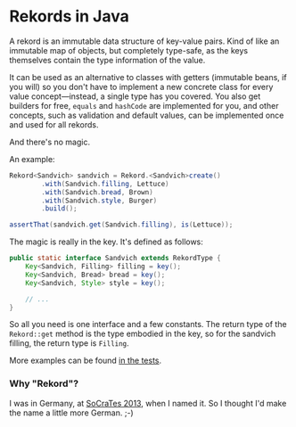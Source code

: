 # Rekords in Java

A rekord is an immutable data structure of key-value pairs. Kind of like an immutable map of objects, but completely type-safe, as the keys themselves contain the type information of the value.

It can be used as an alternative to classes with getters (immutable beans, if you will) so you don't have to implement a new concrete class for every value concept—instead, a single type has you covered. You also get builders for free, `equals` and `hashCode` are implemented for you, and other concepts, such as validation and default values, can be implemented once and used for all rekords.

And there's no magic.

An example:

```java
Rekord<Sandvich> sandvich = Rekord.<Sandvich>create()
        .with(Sandvich.filling, Lettuce)
        .with(Sandvich.bread, Brown)
        .with(Sandvich.style, Burger)
        .build();

assertThat(sandvich.get(Sandvich.filling), is(Lettuce));
```

The magic is really in the key. It's defined as follows:

```java
public static interface Sandvich extends RekordType {
    Key<Sandvich, Filling> filling = key();
    Key<Sandvich, Bread> bread = key();
    Key<Sandvich, Style> style = key();

    // ...
}
```

So all you need is one interface and a few constants. The return type of the `Rekord::get` method is the type embodied in the key, so for the sandvich filling, the return type is `Filling`.

More examples can be found [in the tests][RekordTest.java].

[RekordTest.java]: https://github.com/SamirTalwar/Rekord/blob/master/src/test/java/com/noodlesandwich/rekord/RekordTest.java

### Why "Rekord"?

I was in Germany, at [SoCraTes 2013][SoCraTes Conference], when I named it. So I thought I'd make the name a little more German. ;-)

[SoCraTes Conference]: http://www.socrates-conference.de/
